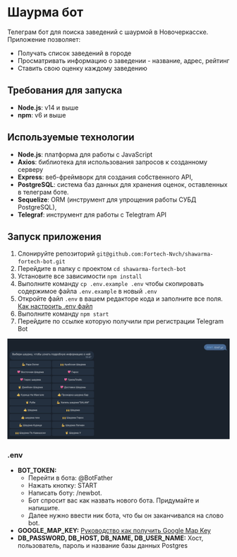 <h1 id="requirements">Шаурма бот</h1>

Телеграм бот для поиска заведений с шаурмой в Новочеркасске. Приложение позволяет:

- Получать список заведений в городе
- Просматривать информацию о заведении - название, адрес, рейтинг
- Ставить свою оценку каждому заведению

<h2 id="requirements">Требования для запуска</h2>

- **Node.js**: v14 и выше
- **npm**: v6 и выше

<h2 id="stack"> Используемые технологии</h2>

- **Node.js**: платформа для работы с JavaScript
- **Axios**: библиотека для использования запросов к созданному серверу
- **Express**: веб-фреймворк для создания собственного API,
- **PostgreSQL**: система баз данных для хранения оценок, оставленных в телеграм боте.
- **Sequelize**: ORM (инструмент для упрощения работы СУБД PostgreSQL),
- **Telegraf**: инструмент для работы с Telegtram API

<h2 id="stack">  Запуск приложения</h2>

1. Слонируйте репозиторий `git@github.com:Fortech-Nvch/shawarma-fortech-bot.git`
2. Перейдите в папку с проектом `cd shawarma-fortech-bot`
3. Установите все зависимости `npm install`
4. Выполните команду `cp .env.example .env` чтобы скопировать содержимое файла `.env.example` в новый `.env`
5. Откройте файл `.env` в вашем редакторе кода и заполните все поля. <a href="#env-config">Как настроить .env файл</a>
6. Выполните команду `npm start`
7. Перейдите по ссылке которую получили при регистрации Telegram Bot

![alt text](public/telegram.png 'Heroku PostreSQL Add-on')

<h3 id="env-config">.env</h3>

- **BOT_TOKEN:**
  - Перейти в бота: @BotFather
  - Нажать кнопку: START
  - Написать боту: /newbot.
  - Бот спросит вас как назвать нового бота. Придумайте и напишите.
  - Далее нужно ввести ник бота, что бы он заканчивался нa слово bot.
- **GOOGLE_MAP_KEY:** [Руководство как получить Google Map Key](https://help.flexbe.ru/api-google-maps/)
- **DB_PASSWORD, DB_HOST, DB_NAME, DB_USER_NAME:**
Хост, пользователь, пароль и название базы данных Postgres
